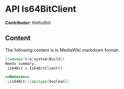 # API Is64BitClient

**Contributor:** KethoBot

## Content

The following content is in MediaWiki markdown format:

```mediawiki
{{wowapi|t=a|system=Build}}
Needs summary.
 is64Bit = Is64BitClient()

==Returns==
:;is64Bit:{{apitype|boolean}}
```